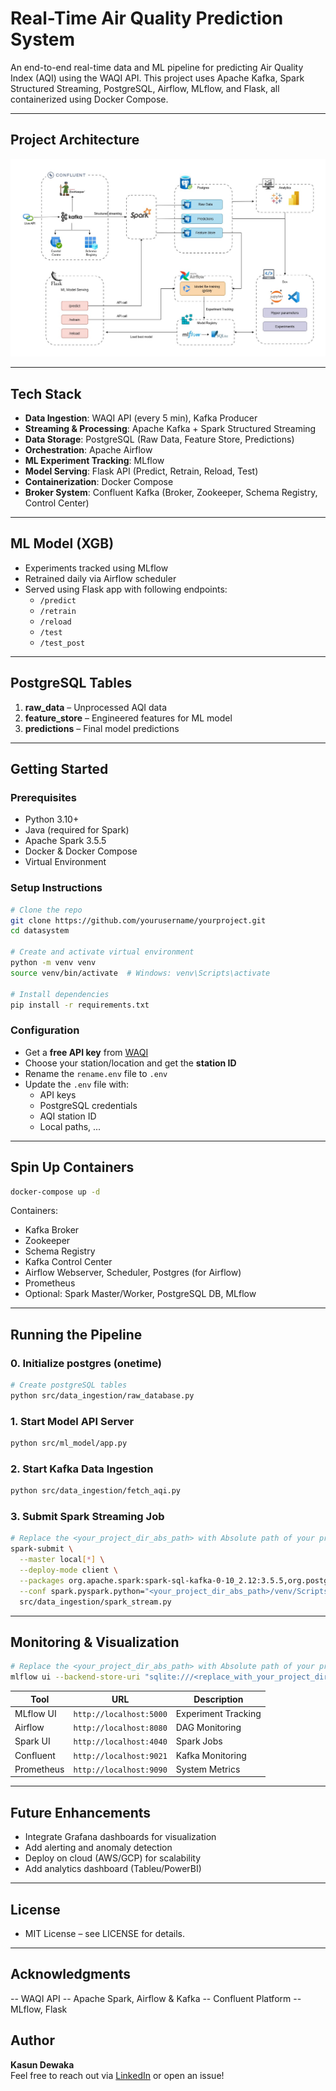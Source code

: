 # Real-Time Air Quality Prediction System

An end-to-end real-time data and ML pipeline for predicting Air Quality Index (AQI) using the WAQI API. This project uses Apache Kafka, Spark Structured Streaming, PostgreSQL, Airflow, MLflow, and Flask, all containerized using Docker Compose.

---

## Project Architecture

![Architecture Diagram](https://github.com/kasun98/datasystem/blob/main/architecture_diagram.jpg)

---

## Tech Stack

- **Data Ingestion**: WAQI API (every 5 min), Kafka Producer
- **Streaming & Processing**: Apache Kafka + Spark Structured Streaming
- **Data Storage**: PostgreSQL (Raw Data, Feature Store, Predictions)
- **Orchestration**: Apache Airflow
- **ML Experiment Tracking**: MLflow
- **Model Serving**: Flask API (Predict, Retrain, Reload, Test)
- **Containerization**: Docker Compose
- **Broker System**: Confluent Kafka (Broker, Zookeeper, Schema Registry, Control Center)

---

## ML Model (XGB)

- Experiments tracked using MLflow
- Retrained daily via Airflow scheduler
- Served using Flask app with following endpoints:
  - `/predict`
  - `/retrain`
  - `/reload`
  - `/test`
  - `/test_post`

---

## PostgreSQL Tables

1. **raw_data** – Unprocessed AQI data
2. **feature_store** – Engineered features for ML model
3. **predictions** – Final model predictions

---

## Getting Started

### Prerequisites

- Python 3.10+
- Java (required for Spark)
- Apache Spark 3.5.5
- Docker & Docker Compose
- Virtual Environment

### Setup Instructions

```bash
# Clone the repo
git clone https://github.com/yourusername/yourproject.git
cd datasystem

# Create and activate virtual environment
python -m venv venv
source venv/bin/activate  # Windows: venv\Scripts\activate

# Install dependencies
pip install -r requirements.txt
```

### Configuration

- Get a **free API key** from [WAQI](https://aqicn.org/api/)
- Choose your station/location and get the **station ID**
- Rename the `rename.env` file to `.env`
- Update the `.env` file with:
  - API keys
  - PostgreSQL credentials
  - AQI station ID
  - Local paths, ...

---

## Spin Up Containers

```bash
docker-compose up -d
```

Containers:
- Kafka Broker
- Zookeeper
- Schema Registry
- Kafka Control Center
- Airflow Webserver, Scheduler, Postgres (for Airflow)
- Prometheus
- Optional: Spark Master/Worker, PostgreSQL DB, MLflow

---

## Running the Pipeline

### 0. Initialize postgres (onetime)
```bash
# Create postgreSQL tables
python src/data_ingestion/raw_database.py
```

### 1. Start Model API Server
```bash
python src/ml_model/app.py
```

### 2. Start Kafka Data Ingestion
```bash
python src/data_ingestion/fetch_aqi.py
```

### 3. Submit Spark Streaming Job
```bash
# Replace the <your_project_dir_abs_path> with Absolute path of your project directory 
spark-submit \
  --master local[*] \
  --deploy-mode client \
  --packages org.apache.spark:spark-sql-kafka-0-10_2.12:3.5.5,org.postgresql:postgresql:42.7.5 \
  --conf spark.pyspark.python="<your_project_dir_abs_path>/venv/Scripts/python.exe" \
  src/data_ingestion/spark_stream.py
```

---

## Monitoring & Visualization

```bash
# Replace the <your_project_dir_abs_path> with Absolute path of your project directory
mlflow ui --backend-store-uri "sqlite:///<replace_with_your_project_dir>/mlflow/mlflow.db"
```

| Tool        | URL                        | Description              |
|-------------|----------------------------|--------------------------|
| MLflow UI   | `http://localhost:5000`    | Experiment Tracking      |
| Airflow     | `http://localhost:8080`    | DAG Monitoring           |
| Spark UI    | `http://localhost:4040`    | Spark Jobs               |
| Confluent   | `http://localhost:9021`    | Kafka Monitoring         |
| Prometheus  | `http://localhost:9090`    | System Metrics           |

---

## Future Enhancements

- Integrate Grafana dashboards for visualization
- Add alerting and anomaly detection
- Deploy on cloud (AWS/GCP) for scalability
- Add analytics dashboard (Tableu/PowerBI)

---

## License

- MIT License – see LICENSE for details.

---

## Acknowledgments

-- WAQI API
-- Apache Spark, Airflow & Kafka
-- Confluent Platform
-- MLflow, Flask

## Author

**Kasun Dewaka**  
Feel free to reach out via [LinkedIn](https://linkedin.com/in/kasundewaka/) or open an issue!


